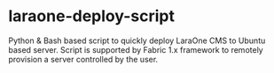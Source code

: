 # laraone-deploy-script
Python & Bash based script to quickly deploy LaraOne CMS to Ubuntu based server. Script is supported by Fabric 1.x framework to remotely provision a server controlled by the user.
